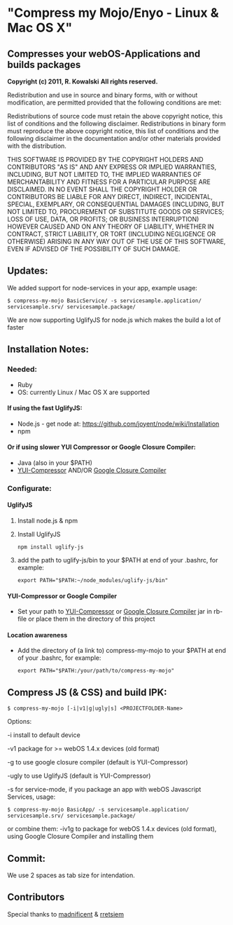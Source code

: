 # "Compress my Mojo/Enyo - Linux & Mac OS X"

## Compresses your webOS-Applications and builds packages

**Copyright (c) 2011, R. Kowalski**
**All rights reserved.**

Redistribution and use in source and binary forms, with or without modification, are permitted provided that the following conditions are met:


Redistributions of source code must retain the above copyright notice, this list of conditions and the following disclaimer.
Redistributions in binary form must reproduce the above copyright notice, this list of conditions and the following disclaimer in the documentation and/or other materials provided with the distribution.


THIS SOFTWARE IS PROVIDED BY THE COPYRIGHT HOLDERS AND CONTRIBUTORS "AS IS" AND ANY EXPRESS OR IMPLIED WARRANTIES, INCLUDING, BUT NOT LIMITED TO, THE IMPLIED WARRANTIES OF MERCHANTABILITY AND FITNESS FOR A PARTICULAR PURPOSE ARE DISCLAIMED. IN NO EVENT SHALL THE COPYRIGHT HOLDER OR CONTRIBUTORS BE LIABLE FOR ANY DIRECT, INDIRECT, INCIDENTAL, SPECIAL, EXEMPLARY, OR CONSEQUENTIAL DAMAGES (INCLUDING, BUT NOT LIMITED TO, PROCUREMENT OF SUBSTITUTE GOODS OR SERVICES; LOSS OF USE, DATA, OR PROFITS; OR BUSINESS INTERRUPTION) HOWEVER CAUSED AND ON ANY THEORY OF LIABILITY, WHETHER IN CONTRACT, STRICT LIABILITY, OR TORT (INCLUDING NEGLIGENCE OR OTHERWISE) ARISING IN ANY WAY OUT OF THE USE OF THIS SOFTWARE, EVEN IF ADVISED OF THE POSSIBILITY OF SUCH DAMAGE.

## Updates:

We added support for node-services in your app, example usage: 

    $ compress-my-mojo BasicService/ -s servicesample.application/ servicesample.srv/ servicesample.package/


We are now supporting UglifyJS for node.js which makes the build a lot of faster 

## Installation Notes:

### Needed:

- Ruby
- OS: currently Linux / Mac OS X are supported

#### If using the fast UglifyJS:

* Node.js - get node at: https://github.com/joyent/node/wiki/Installation
* npm

#### Or if using slower YUI Compressor or Google Closure Compiler:

* Java (also in your $PATH) 
* [YUI-Compressor](http://yuilibrary.com/downloads/#yuicompressor) AND/OR [Google Closure Compiler](http://closure-compiler.googlecode.com/files/compiler-latest.zip)


### Configurate:

#### UglifyJS

1. Install node.js & npm
2. Install UglifyJS 

    `npm install uglify-js`


3. add the path to uglify-js/bin to your $PATH at end of your .bashrc, for example: 
    
    `export PATH="$PATH:~/node_modules/uglify-js/bin"`


#### YUI-Compressor or Google Compiler

* Set your path to [YUI-Compressor](http://yuilibrary.com/downloads/#yuicompressor) or [Google Closure Compiler](http://closure-compiler.googlecode.com/files/compiler-latest.zip) jar in rb-file or place them in the directory of this project

#### Location awareness

* Add the directory of (a link to) compress-my-mojo to your $PATH at end of your .bashrc, for example:

    `export PATH="$PATH:/your/path/to/compress-my-mojo"`

## Compress JS (& CSS) and build IPK:

    $ compress-my-mojo [-i|v1|g|ugly|s] <PROJECTFOLDER-Name>

Options:

-i install to default device

-v1 package for >= webOS 1.4.x devices (old format)

-g to use google closure compiler (default is YUI-Compressor)

-ugly to use UglifyJS (default is YUI-Compressor)

-s for service-mode, if you package an app with webOS Javascript Services, usage:

    $ compress-my-mojo BasicApp/ -s servicesample.application/ servicesample.srv/ servicesample.package/

or combine them: -iv1g to package for webOS 1.4.x devices (old format), using Google Closure Compiler and installing them

## Commit:

We use 2 spaces as tab size for intendation.

## Contributors

Special thanks to [madnificent](https://github.com/madnificent) & [rretsiem](https://github.com/rretsiem) 